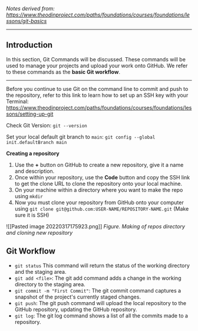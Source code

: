 *Notes derived from: https://www.theodinproject.com/paths/foundations/courses/foundations/lessons/git-basics*

___ 

## Introduction
In this section, Git Commands will be discussed. These commands will be used to manage your projects and upload your work onto GitHub. We refer to these commands as the **basic Git workflow**.

___

Before you continue to use Git on the command line to commit and push to the repository, refer to this link to learn how to set up an SSH key with your Terminal: https://www.theodinproject.com/paths/foundations/courses/foundations/lessons/setting-up-git

Check Git Version:
`git --version`

Set your local default git branch to `main`:
`git config --global init.defaultBranch main`

**Creating a repository**
1. Use the **+** button on GitHub to create a new repository, give it a name and description.
2. Once within your repository, use the **Code** button and copy the SSH link to get the clone URL to clone the repository onto your local machine.
3. On your machine within a directory where you want to make the repo using `mkdir` 
4. Now you must clone your repository from GitHub onto your computer using `git clone git@github.com:USER-NAME/REPOSITORY-NAME.git` (Make sure it is SSH)

![[Pasted image 20220317175923.png]]
*Figure. Making of repos directory and cloning new repository*

## Git Workflow
- `git status` This command will return the status of the working directory and the staging area.
- `git add <file>`: The git add command adds a change in the working directory to the staging area.
- `git commit -m "First Commit"`: The git commit command captures a snapshot of the project's currently staged changes.
- `git push`: The git push command will upload the local repository to the GitHub repository, updating the GitHub repository.
- `git log`: The git log command shows a list of all the commits made to a repository.






